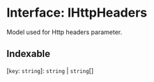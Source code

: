 # Interface: IHttpHeaders

Model used for Http headers parameter.

## Indexable

 \[`key`: `string`\]: `string` \| `string`[]
